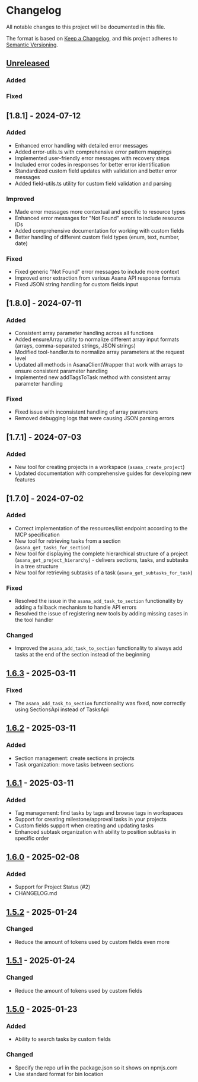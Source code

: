 # Changelog

All notable changes to this project will be documented in this file.

The format is based on [Keep a Changelog](https://keepachangelog.com/en/1.1.0/),
and this project adheres to [Semantic Versioning](https://semver.org/spec/v2.0.0.html).


## [Unreleased]

### Added

### Fixed


## [1.8.1] - 2024-07-12

### Added
- Enhanced error handling with detailed error messages
- Added error-utils.ts with comprehensive error pattern mappings
- Implemented user-friendly error messages with recovery steps
- Included error codes in responses for better error identification
- Standardized custom field updates with validation and better error messages
- Added field-utils.ts utility for custom field validation and parsing

### Improved
- Made error messages more contextual and specific to resource types
- Enhanced error messages for "Not Found" errors to include resource IDs
- Added comprehensive documentation for working with custom fields
- Better handling of different custom field types (enum, text, number, date)

### Fixed
- Fixed generic "Not Found" error messages to include more context
- Improved error extraction from various Asana API response formats
- Fixed JSON string handling for custom fields input


## [1.8.0] - 2024-07-11

### Added
- Consistent array parameter handling across all functions
- Added ensureArray utility to normalize different array input formats (arrays, comma-separated strings, JSON strings)
- Modified tool-handler.ts to normalize array parameters at the request level
- Updated all methods in AsanaClientWrapper that work with arrays to ensure consistent parameter handling
- Implemented new addTagsToTask method with consistent array parameter handling

### Fixed
- Fixed issue with inconsistent handling of array parameters
- Removed debugging logs that were causing JSON parsing errors


## [1.7.1] - 2024-07-03

### Added
- New tool for creating projects in a workspace (`asana_create_project`)
- Updated documentation with comprehensive guides for developing new features

## [1.7.0] - 2024-07-02

### Added
- Correct implementation of the resources/list endpoint according to the MCP specification
- New tool for retrieving tasks from a section (`asana_get_tasks_for_section`)
- New tool for displaying the complete hierarchical structure of a project (`asana_get_project_hierarchy`) - delivers sections, tasks, and subtasks in a tree structure
- New tool for retrieving subtasks of a task (`asana_get_subtasks_for_task`)

### Fixed
- Resolved the issue in the `asana_add_task_to_section` functionality by adding a fallback mechanism to handle API errors
- Resolved the issue of registering new tools by adding missing cases in the tool handler

### Changed
- Improved the `asana_add_task_to_section` functionality to always add tasks at the end of the section instead of the beginning

## [1.6.3] - 2025-03-11

### Fixed
- The `asana_add_task_to_section` functionality was fixed, now correctly using SectionsApi instead of TasksApi

## [1.6.2] - 2025-03-11

### Added
- Section management: create sections in projects
- Task organization: move tasks between sections

## [1.6.1] - 2025-03-11

### Added
- Tag management: find tasks by tags and browse tags in workspaces
- Support for creating milestone/approval tasks in your projects
- Custom fields support when creating and updating tasks
- Enhanced subtask organization with ability to position subtasks in specific order

## [1.6.0] - 2025-02-08

### Added

- Support for Project Status (#2)
- CHANGELOG.md

## [1.5.2] - 2025-01-24

### Changed

- Reduce the amount of tokens used by custom fields even more

## [1.5.1] - 2025-01-24

### Changed

- Reduce the amount of tokens used by custom fields

## [1.5.0] - 2025-01-23

### Added

- Ability to search tasks by custom fields

### Changed

- Specify the repo url in the package.json so it shows on npmjs.com
- Use standard format for bin location

[unreleased]: https://github.com/cristip73/mcp-server-asana/compare/v1.6.3..HEAD
[1.6.3]: https://github.com/cristip73/mcp-server-asana/compare/v1.6.2...v1.6.3
[1.6.2]: https://github.com/cristip73/mcp-server-asana/compare/v1.6.1...v1.6.2
[1.6.1]: https://github.com/cristip73/mcp-server-asana/compare/v1.6.0...v1.6.1
[1.6.0]: https://github.com/cristip73/mcp-server-asana/compare/v1.5.2...v1.6.0
[1.5.2]: https://github.com/cristip73/mcp-server-asana/compare/v1.5.1...v1.5.2
[1.5.1]: https://github.com/cristip73/mcp-server-asana/compare/v1.5.0...v1.5.1
[1.5.0]: https://github.com/cristip73/mcp-server-asana/compare/v1.4.0...v1.5.0
